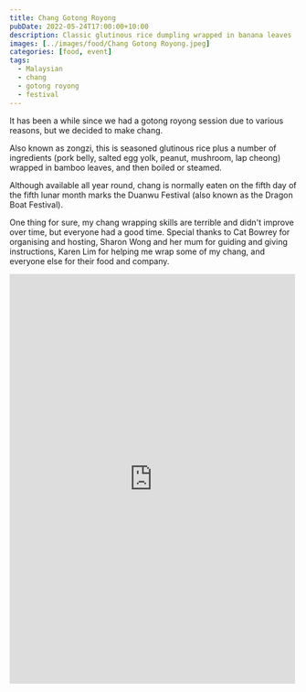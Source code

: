 ```yaml
---
title: Chang Gotong Royong
pubDate: 2022-05-24T17:00:00+10:00
description: Classic glutinous rice dumpling wrapped in banana leaves
images: [../images/food/Chang Gotong Royong.jpeg]
categories: [food, event]
tags:
  - Malaysian
  - chang
  - gotong royong
  - festival
---
```


It has been a while since we had a gotong royong session due to various reasons, but we decided to make chang.

Also known as zongzi, this is seasoned glutinous rice plus a number of ingredients (pork belly, salted egg yolk, peanut, mushroom, lap cheong) wrapped in bamboo leaves, and then boiled or steamed.

Although available all year round, chang is normally eaten on the fifth day of the fifth lunar month marks the Duanwu Festival (also known as the Dragon Boat Festival).

One thing for sure, my chang wrapping skills are terrible and didn't improve over time, but everyone had a good time. Special thanks to Cat Bowrey for organising and hosting, Sharon Wong and her mum for guiding and giving instructions, Karen Lim for helping me wrap some of my chang, and everyone else for their food and company.

<iframe src="https://www.facebook.com/plugins/post.php?href=https%3A%2F%2Fwww.facebook.com%2Fchris1.tham%2Fposts%2Fpfbid0WZ66MM2mcW7njVFobYCTpQor2wUAcYkkFJe1vMFS9QWwH5StjFkPVvrAPgj2XL7Fl&show_text=true&width=500" width="500" height="717" style="border:none;overflow:hidden" scrolling="no" frameborder="0" allowfullscreen="true" allow="autoplay; clipboard-write; encrypted-media; picture-in-picture; web-share"></iframe>
